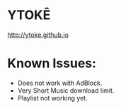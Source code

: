 # YTOKÊ 
http://ytoke.github.io


# Known Issues:
- Does not work with AdBlock.
- Very Short Music download limit. 
- Playlist not working yet.

